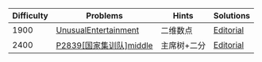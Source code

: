 | Difficulty | Problems | Hints | Solutions |
|------------|------------|-----------|-----------|
| 1900 | [UnusualEntertainment](https://codeforces.com/contest/1899/problem/G) | 二维数点 | [Editorial](https://github.com/aboutliu/Daily_Problem/blob/main/2025/03/28/solution/UnusualEntertainment.md) |
| 2400 | [P2839[国家集训队]middle](https://www.luogu.com.cn/problem/P2839) | 主席树+二分 | [Editorial](https://github.com/aboutliu/Daily_Problem/blob/main/2025/03/25/solution/P2839[国家集训队]middle.md) |
